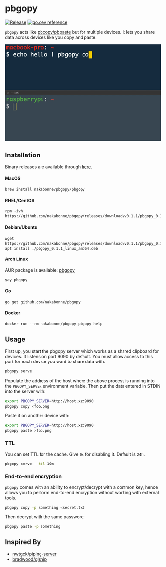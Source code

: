 # pbgopy
[![Release](https://img.shields.io/github/release/nakabonne/pbgopy.svg?color=orange&style=flat-square)](https://github.com/nakabonne/pbgopy/releases/latest)
[![go.dev reference](https://img.shields.io/badge/go.dev-reference-007d9c?logo=go&logoColor=white&style=flat-square)](https://pkg.go.dev/mod/github.com/nakabonne/pbgopy?tab=packages)

`pbgopy` acts like [pbcopy/pbpaste](https://www.unix.com/man-page/osx/1/pbcopy/) but for multiple devices. It lets you share data across devices like you copy and paste.

![Demo](assets/demo.gif)

## Installation
Binary releases are available through [here](https://github.com/nakabonne/pbgopy/releases).

#### MacOS

```
brew install nakabonne/pbgopy/pbgopy
```

#### RHEL/CentOS

```
rpm -ivh https://github.com/nakabonne/pbgopy/releases/download/v0.1.1/pbgopy_0.1.1_linux_amd64.rpm
```

#### Debian/Ubuntu

```
wget https://github.com/nakabonne/pbgopy/releases/download/v0.1.1/pbgopy_0.1.1_linux_amd64.deb
apt install ./pbgopy_0.1.1_linux_amd64.deb
```

#### Arch Linux

AUR package is available: [pbgopy](https://aur.archlinux.org/packages/pbgopy/)

```
yay pbgopy
```

#### Go

```
go get github.com/nakabonne/pbgopy
```

#### Docker

```
docker run --rm nakabonne/pbgopy pbgopy help
```

## Usage
First up, you start the pbgopy server which works as a shared clipboard for devices. It listens on port 9090 by default.
You must allow access to this port for each device you want to share data with.

```bash
pbgopy serve
```

Populate the address of the host where the above process is running into the `PBGOPY_SERVER` environment variable. Then put the data entered in STDIN into the server with:

```bash
export PBGOPY_SERVER=http://host.xz:9090
pbgopy copy <foo.png
```

Paste it on another device with:

```bash
export PBGOPY_SERVER=http://host.xz:9090
pbgopy paste >foo.png
```

### TTL
You can set TTL for the cache. Give `0s` for disabling it. Default is `24h`.

```bash
pbgopy serve --ttl 10m
```

### End-to-end encryption
`pbgopy` comes with an ability to encrypt/decrypt with a common key, hence allows you to perform end-to-end encryption without working with external tools.

```bash
pbgopy copy -p something <secret.txt
```

Then decrypt with the same password:

```bash
pbgopy paste -p something
```

## Inspired By
- [nwtgck/piping-server](https://github.com/nwtgck/piping-server)
- [bradwood/glsnip](https://github.com/bradwood/glsnip)
